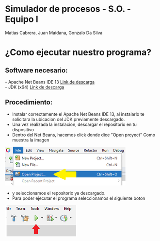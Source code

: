 # Simulador de procesos - S.O. - Equipo I
Matias Cabrera, Juan Maidana, Gonzalo Da Silva

# ¿Como ejecutar nuestro programa? 
<h2>Software necesario:</h2>
- Apache Net Beans IDE 13 <a href="https://netbeans.apache.org/download/nb13/nb13.html">Link de descarga</a>
<br> 
- JDK (x64) <a href="https://www.oracle.com/java/technologies/downloads/#jdk18-windows">Link de descarga</a><br>

<h2>Procedimiento:</h2>

- Instalar correctamente el Apache Net Beans IDE 13, al instalarlo te solicitara la ubicacion del JDK previamente descargado.
- Una vez realizada la instalacion, descargar el repositorio en tu dispositivo
- Dentro del Net Beans, hacemos click donde dice "Open proyect" Como muestra la imagen<br>
<img src="img/netbeans.png" >

- y seleccionamos el repositorio ya descargado. 
- Para poder ejecutar el programa seleccionamos el siguiente boton <br>
<img src="img/ejecutar.png" >






